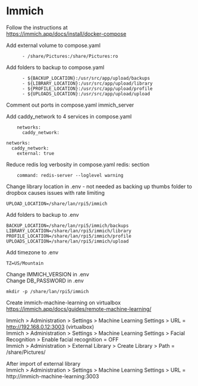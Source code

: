 # Immich

Follow the instructions at  
https://immich.app/docs/install/docker-compose  

Add external volume to compose.yaml  

~~~
      - /share/Pictures:/share/Pictures:ro
~~~

Add folders to backup to compose.yaml  

~~~
      - ${BACKUP_LOCATION}:/usr/src/app/upload/backups
      - ${LIBRARY_LOCATION}:/usr/src/app/upload/library
      - ${PROFILE_LOCATION}:/usr/src/app/upload/profile
      - ${UPLOADS_LOCATION}:/usr/src/app/upload/upload
~~~

Comment out ports in compose.yaml immich_server  

Add caddy_network to 4 services in compose.yaml  

~~~
    networks:
      caddy_network:
~~~

~~~
networks:
  caddy_network:
    external: true
~~~

Reduce redis log verbosity in compose.yaml redis: section  
~~~
    command: redis-server --loglevel warning
~~~

Change library location in .env - not needed as backing up thumbs folder to dropbox causes issues with rate limiting  

~~~
UPLOAD_LOCATION=/share/lan/rpi5/immich
~~~

Add folders to backup to .env  

~~~
BACKUP_LOCATION=/share/lan/rpi5/immich/backups
LIBRARY_LOCATION=/share/lan/rpi5/immich/library
PROFILE_LOCATION=/share/lan/rpi5/immich/profile 
UPLOADS_LOCATION=/share/lan/rpi5/immich/upload
~~~

Add timezone to .env  

~~~
TZ=US/Mountain
~~~

Change IMMICH_VERSION in .env  
Change DB_PASSWORD in .env  

~~~
mkdir -p /share/lan/rpi5/immich
~~~

Create immich-machine-learning on virtualbox  
https://immich.app/docs/guides/remote-machine-learning/  

Immich > Administration > Settings > Machine Learning Settings > URL = http://192.168.0.12:3003 (virtualbox)  
Immich > Administration > Settings > Machine Learning Settings > Facial Recognition > Enable facial recognition = OFF  
Immich > Administration > External Library > Create Library > Path = /share/Pictures/  

After import of external library  
Immich > Administration > Settings > Machine Learning Settings > URL = http://immich-machine-learning:3003  
